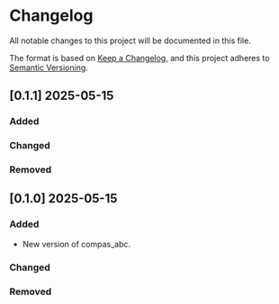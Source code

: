 # Changelog

All notable changes to this project will be documented in this file.

The format is based on [Keep a Changelog](https://keepachangelog.com/en/1.0.0/),
and this project adheres to [Semantic Versioning](https://semver.org/spec/v2.0.0.html).

## [0.1.1] 2025-05-15

### Added

### Changed

### Removed


## [0.1.0] 2025-05-15

### Added

- New version of compas_abc.

### Changed

### Removed

